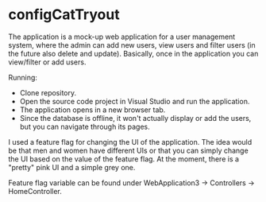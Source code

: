 # configCatTryout

The application is a mock-up web application for a user management system, where the admin can add new users, view users and filter users (in the future also delete and update).
Basically, once in the application you can view/filter or add users.

Running:

- Clone repository.
- Open the source code project in Visual Studio and run the application.
- The application opens in a new browser tab.
- Since the database is offline, it won't actually display or add the users, but you can navigate through its pages.

I used a feature flag for changing the UI of the application. The idea would be that men and women have different UIs or that you can simply change the UI based 
on the value of the feature flag. At the moment, there is a "pretty" pink UI and a simple grey one.

Feature flag variable can be found under WebApplication3 -> Controllers -> HomeController. 

